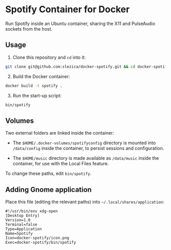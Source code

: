 # Spotify Container for Docker

Run Spotify inside an Ubuntu container, sharing the X11 and PulseAudio sockets
from the host.


## Usage

1. Clone this repository and `cd` into it:

  ```bash
  git clone git@github.com:slezica/docker-spotify.git && cd docker-spotify
  ```

2. Build the Docker container:

  ```bash
  docker build -t spotify .
  ```

3. Run the start-up script:

  ```bash
  bin/spotify
  ```


## Volumes

Two external folders are linked inside the container:


- The `$HOME/.docker-volumes/spotifyconfig` directory is mounted into `/data/config`
inside the container, to persist sessions and configuration.

- The `$HOME/music` directory is made available as `/data/music` inside the
container, for use with the Local Files feature.


To change these paths, edit `bin/spotify`.


## Adding Gnome application

Place this file (editing the relevant paths) into `~/.local/shares/application`:

  ```
  #!/usr/bin/env xdg-open
  [Desktop Entry]
  Version=1.0
  Terminal=false
  Type=Application
  Name=Spotify
  Icon=docker-spotify/icon.png
  Exec=docker-spotify/bin/spotify
  ```
